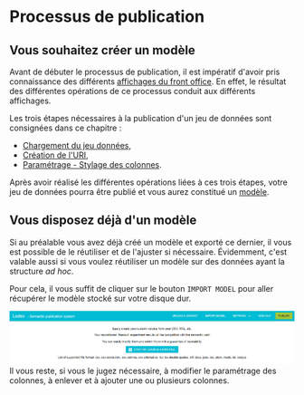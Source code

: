 # Processus de publication

## Vous souhaitez créer un modèle

Avant de débuter le processus de publication, il est impératif d'avoir pris connaissance des différents [affichages du front office](/AffichagesFrontOffice/README.md). En effet, le résultat des différentes opérations de ce processus conduit aux différents affichages.

Les trois étapes nécessaires à la publication d'un jeu de données sont consignées dans ce chapitre :

* [Chargement du jeu données](/ProcessusPublication/ChargementJeu/README.md),
* [Création de l'URI](/ProcessusPublication/CreationURI/README.md),
* [Paramétrage - Stylage des colonnes](/ProcessusPublication/ParametageStylageDesColonnes/README.md).

Après avoir réalisé les différentes opérations liées à ces trois étapes, votre jeu de données pourra être publié et vous aurez constitué un [modèle](/Administration/Modèle/README.md).

## Vous disposez déjà d'un modèle

Si au préalable vous avez déjà créé un modèle et exporté ce dernier, il vous est possible de le réutiliser et de l'ajuster si nécessaire. Évidemment, c'est valable aussi si vous voulez réutiliser un modèle sur des données ayant la structure _ad hoc_.

Pour cela, il vous suffit de cliquer sur le bouton `IMPORT MODEL` pour aller récupérer le modèle stocké sur votre disque dur.

![Écran d&apos;administration avant chargement des données](/assets/parametre7.png)
Il vous reste, si vous le jugez nécessaire, à modifier le paramétrage des colonnes, à enlever et à ajouter une ou plusieurs colonnes.
